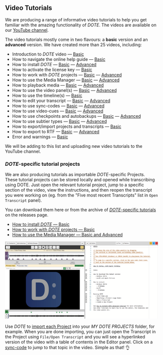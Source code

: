 ## Video Tutorials

We are producing a range of informative video tutorials to help you get familiar with the amazing functionality of _DOTE_.
The videos are available on our [YouTube channel](https://www.youtube.com/watch?v=1Ebm30ChHxg&list=PLQJhL9BD4W1Trh8mKzPnQ0fqj8J1H00Cd).

The video tutorials mostly come in two flavours: a **basic** version and an **advanced** version.
We have created more than 25 videos, including:

- Introduction to _DOTE_ video — [Basic](https://www.youtube.com/watch?v=1Ebm30ChHxg&list=PLQJhL9BD4W1Trh8mKzPnQ0fqj8J1H00Cd)
- How to navigate the online help guide — [Basic](https://www.youtube.com/watch?v=meYMj7DsYHE&list=PLQJhL9BD4W1Trh8mKzPnQ0fqj8J1H00Cd&index=24)
- How to install _DOTE_ — [Basic](https://www.youtube.com/watch?v=zbB6lczk4f8&list=PLQJhL9BD4W1QD1AD1gGCcOXSUbwu_iNT1&index=1) — [Advanced](https://www.youtube.com/watch?v=RDbYopAerCw&list=PLQJhL9BD4W1Rf33H5FOhn7dbgcH6PEWg5&index=8)
- How to activate the license key — [Basic](https://www.youtube.com/watch?v=IRiWKZYIViA&list=PLQJhL9BD4W1QD1AD1gGCcOXSUbwu_iNT1&index=16)
- How to work with _DOTE_ projects — [Basic](https://www.youtube.com/watch?v=7oHE1KsIGTo&list=PLQJhL9BD4W1QD1AD1gGCcOXSUbwu_iNT1&index=7) — [Advanced](https://www.youtube.com/watch?v=GkjMwL6zqmM&list=PLQJhL9BD4W1Rf33H5FOhn7dbgcH6PEWg5&index=5)
- How to use the Media Manager  — [Basic](https://www.youtube.com/watch?v=enN7aKYZEGg&list=PLQJhL9BD4W1QD1AD1gGCcOXSUbwu_iNT1&index=9) — [Advanced](https://www.youtube.com/watch?v=-xIPZAJoNkU&list=PLQJhL9BD4W1Rf33H5FOhn7dbgcH6PEWg5&index=7)
- How to playback media — [Basic](https://www.youtube.com/watch?v=v86-xkdVwL4&list=PLQJhL9BD4W1QD1AD1gGCcOXSUbwu_iNT1&index=8) — [Advanced](https://www.youtube.com/watch?v=t8yD07eSFWs&list=PLQJhL9BD4W1Rf33H5FOhn7dbgcH6PEWg5&index=6)
- How to use the video panel(s) — [Basic](https://www.youtube.com/watch?v=timdqQNxgAY&list=PLQJhL9BD4W1QD1AD1gGCcOXSUbwu_iNT1&index=2) — [Advanced](https://www.youtube.com/watch?v=a2bbS73WUfw&list=PLQJhL9BD4W1Rf33H5FOhn7dbgcH6PEWg5&index=1)
- How to use the timeline(s) — [Basic](https://www.youtube.com/watch?v=2RsvEEo5ICQ&list=PLQJhL9BD4W1QD1AD1gGCcOXSUbwu_iNT1&index=4)
- How to edit your transcript — [Basic](https://www.youtube.com/watch?v=dqEehi8Jaa0&list=PLQJhL9BD4W1QD1AD1gGCcOXSUbwu_iNT1&index=14) — [Advanced](https://www.youtube.com/watch?v=U3yPPHZ-yak&list=PLQJhL9BD4W1Rf33H5FOhn7dbgcH6PEWg5&index=11)
- How to use sync-codes — [Basic](https://www.youtube.com/watch?v=PLUGMdFsbu4&list=PLQJhL9BD4W1QD1AD1gGCcOXSUbwu_iNT1&index=5) — [Advanced](https://www.youtube.com/watch?v=kQK1JImIn9w&list=PLQJhL9BD4W1Rf33H5FOhn7dbgcH6PEWg5&index=3)
- How to use video-cues — [Basic](https://www.youtube.com/watch?v=g3OEV6xrsTI&list=PLQJhL9BD4W1QD1AD1gGCcOXSUbwu_iNT1&index=15) — [Advanced](https://www.youtube.com/watch?v=zvCNKN2V5dQ&list=PLQJhL9BD4W1Rf33H5FOhn7dbgcH6PEWg5&index=12)
- How to use checkpoints and autobackups — [Basic](https://www.youtube.com/watch?v=ERUz7esZ5go&list=PLQJhL9BD4W1QD1AD1gGCcOXSUbwu_iNT1&index=3) — [Advanced](https://www.youtube.com/watch?v=06sZFfw7ask&list=PLQJhL9BD4W1Rf33H5FOhn7dbgcH6PEWg5&index=2)
- How to use subtier types — [Basic](https://www.youtube.com/watch?v=jHvoOJguWKM&list=PLQJhL9BD4W1QD1AD1gGCcOXSUbwu_iNT1&index=6) — [Advanced](https://www.youtube.com/watch?v=vcgl_hqjMAE&list=PLQJhL9BD4W1Rf33H5FOhn7dbgcH6PEWg5&index=4)
- How to export/import projects and transcripts — [Basic](https://www.youtube.com/watch?v=w_u5ESNRelY&list=PLQJhL9BD4W1QD1AD1gGCcOXSUbwu_iNT1&index=10)
- How to export to RTF — [Basic](https://www.youtube.com/watch?v=0VaMNLsFYWc&list=PLQJhL9BD4W1QD1AD1gGCcOXSUbwu_iNT1&index=11) — [Advanced](https://www.youtube.com/watch?v=QkTr54XvqTA&list=PLQJhL9BD4W1Rf33H5FOhn7dbgcH6PEWg5&index=9)
- Error and warnings — [Basic](https://www.youtube.com/watch?v=Ux4APu6ww4k&list=PLQJhL9BD4W1QD1AD1gGCcOXSUbwu_iNT1&index=12)

We will be adding to this list and uploading new video tutorials to the YouTube channel.

### _DOTE_-specific tutorial projects

We are also producing tutorials as importable _DOTE_-specific Projects.
These tutorial projects can be stored locally and opened while transcribing using DOTE.
Just open the relevant tutorial project, jump to a specific section of the video, view the instructions, and then reopen the transcript you were working on (eg. from the "Five most recent Transcripts" list in `Open Transcript` panel).

You can download them here or from the archive of [_DOTE_-specific tutorials](<https://github.com/BigSoftVideo/DOTE/releases>) on the releases page.

- [How to install _DOTE_ — Basic](https://github.com/BigSoftVideo/DOTE/releases/download/v1.0.0-tutorials/DOTE.installation.doteProject)
- [How to work with _DOTE_ projects — Basic](https://github.com/BigSoftVideo/DOTE/releases/download/v1.0.0-tutorials/DOTE.Projects.doteProject)
- [How to use the Media Manager — Basic and Advanced](https://github.com/BigSoftVideo/DOTE/releases/download/v1.0.0-tutorials/Media.Manager.doteProject)

[![DOTE Tutorial](images/tutorials/dote-tutorial.png)](images/tutorials/dote-tutorial.png)

Use _DOTE_ to [import each Project](import.md) into your _MY DOTE PROJECTS_ folder, for example.
When you are done importing, you can just open the Transcript in the Project using `File/Open Transcript` and you will see a hyperlinked version of the video with a table of contents in the Editor panel.
Click on a [sync-code](sync-code.md) to jump to that topic in the video.
Simple as that! 👌
